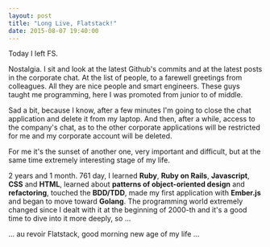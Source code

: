 ```yaml
---
layout: post
title: "Long Live, Flatstack!"
date: 2015-08-07 19:40:00
---
```

Today I left FS.

Nostalgia. I sit and look at the latest Github's
commits and at the latest posts in the corporate chat. At the list of people, to
a farewell greetings from colleagues. All they are nice people and smart engineers.
These guys taught me programming, here I was promoted from junior to of middle.

Sad a bit, because I know, after a few minutes
I'm going to close the chat application and delete it from my laptop.
And then, after a while, access to the company's chat, as to the other corporate
applications will be restricted for me and my corporate account will be deleted.

For me it's the sunset of another one, very important and difficult, but at the same
time extremely interesting stage of my life.

2 years and 1 month. 761 day, I learned
**Ruby**, **Ruby on Rails**, **Javascript**, **CSS** and **HTML**, learned about **patterns of
object-oriented design** and **refactoring**,  touched the **BDD/TDD**, made my first application
with **Ember.js** and began to move toward **Golang**. The programming world extremely changed since
I dealt with it at the beginning of 2000-th and it's a good time to dive into it more deeply, so ...

... au revoir Flatstack, good morning new age of my life ...
